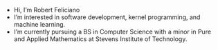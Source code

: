 - Hi, I’m Robert Feliciano
- I’m interested in software development, kernel programming, and machine learning.
- I’m currently pursuing a BS in Computer Science with a minor in Pure and Applied Mathematics at Stevens Institute of Technology.

<!---
robertfeliciano/robertfeliciano is a ✨ special ✨ repository because its `README.md` (this file) appears on your GitHub profile.
You can click the Preview link to take a look at your changes.
--->
